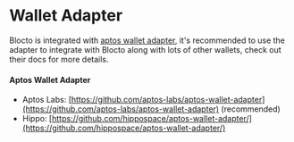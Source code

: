 # Wallet Adapter

Blocto is integrated with [aptos wallet adapter](wallet-adapter.md#aptos-wallet-adapter), it's recommended to use the adapter to integrate with Blocto along with lots of other wallets, check out their docs for more details.



#### Aptos Wallet Adapter

* Aptos Labs: [https://github.com/aptos-labs/aptos-wallet-adapter](https://github.com/aptos-labs/aptos-wallet-adapter) (recommended)
* Hippo: [https://github.com/hippospace/aptos-wallet-adapter/](https://github.com/hippospace/aptos-wallet-adapter/)
